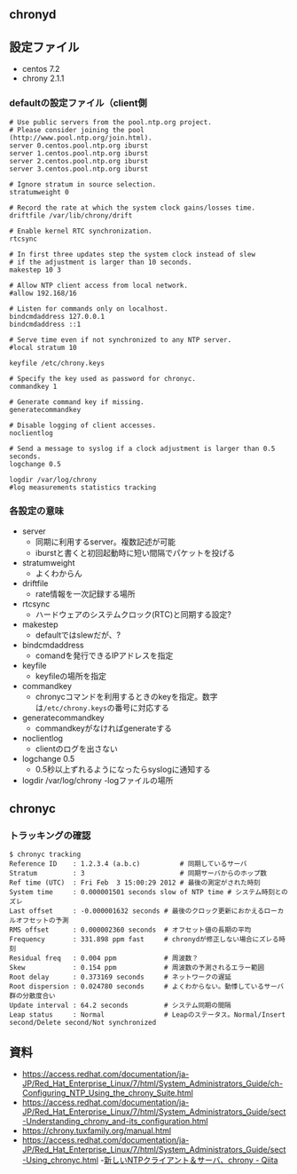 ## chronyd


## 設定ファイル
- centos 7.2
- chrony 2.1.1

### defaultの設定ファイル（client側

```
# Use public servers from the pool.ntp.org project.
# Please consider joining the pool (http://www.pool.ntp.org/join.html).
server 0.centos.pool.ntp.org iburst
server 1.centos.pool.ntp.org iburst
server 2.centos.pool.ntp.org iburst
server 3.centos.pool.ntp.org iburst

# Ignore stratum in source selection.
stratumweight 0

# Record the rate at which the system clock gains/losses time.
driftfile /var/lib/chrony/drift

# Enable kernel RTC synchronization.
rtcsync

# In first three updates step the system clock instead of slew
# if the adjustment is larger than 10 seconds.
makestep 10 3

# Allow NTP client access from local network.
#allow 192.168/16

# Listen for commands only on localhost.
bindcmdaddress 127.0.0.1
bindcmdaddress ::1

# Serve time even if not synchronized to any NTP server.
#local stratum 10

keyfile /etc/chrony.keys

# Specify the key used as password for chronyc.
commandkey 1

# Generate command key if missing.
generatecommandkey

# Disable logging of client accesses.
noclientlog

# Send a message to syslog if a clock adjustment is larger than 0.5 seconds.
logchange 0.5

logdir /var/log/chrony
#log measurements statistics tracking

```

### 各設定の意味
- server
  - 同期に利用するserver。複数記述が可能
  - iburstと書くと初回起動時に短い間隔でパケットを投げる
- stratumweight
  - よくわからん
- driftfile
  - rate情報を一次記録する場所
- rtcsync
  - ハードウェアのシステムクロック(RTC)と同期する設定?
- makestep
  - defaultではslewだが、?
- bindcmdaddress
  - comandを発行できるIPアドレスを指定
- keyfile
  - keyfileの場所を指定
- commandkey
  - chronycコマンドを利用するときのkeyを指定。数字は`/etc/chrony.keys`の番号に対応する
- generatecommandkey
  - commandkeyがなければgenerateする
- noclientlog
  - clientのログを出さない
- logchange 0.5
  - 0.5秒以上ずれるようになったらsyslogに通知する
- logdir /var/log/chrony
  -logファイルの場所

## chronyc
### トラッキングの確認

```
$ chronyc tracking
Reference ID    : 1.2.3.4 (a.b.c)          # 同期しているサーバ
Stratum         : 3                        # 同期サーバからのホップ数
Ref time (UTC)  : Fri Feb  3 15:00:29 2012 # 最後の測定がされた時刻
System time     : 0.000001501 seconds slow of NTP time # システム時刻とのズレ
Last offset     : -0.000001632 seconds # 最後のクロック更新におかえるローカルオフセットの予測
RMS offset      : 0.000002360 seconds  # オフセット値の長期の平均
Frequency       : 331.898 ppm fast     # chronydが修正しない場合にズレる時刻
Residual freq   : 0.004 ppm            # 周波数？
Skew            : 0.154 ppm            # 周波数の予測されるエラー範囲
Root delay      : 0.373169 seconds     # ネットワークの遅延
Root dispersion : 0.024780 seconds     # よくわからない。動悸しているサーバ群の分散度合い
Update interval : 64.2 seconds         # システム同期の間隔
Leap status     : Normal               # Leapのステータス。Normal/Insert second/Delete second/Not synchronized
```

## 資料
- https://access.redhat.com/documentation/ja-JP/Red_Hat_Enterprise_Linux/7/html/System_Administrators_Guide/ch-Configuring_NTP_Using_the_chrony_Suite.html
- https://access.redhat.com/documentation/ja-JP/Red_Hat_Enterprise_Linux/7/html/System_Administrators_Guide/sect-Understanding_chrony_and-its_configuration.html
- https://chrony.tuxfamily.org/manual.html
- https://access.redhat.com/documentation/ja-JP/Red_Hat_Enterprise_Linux/7/html/System_Administrators_Guide/sect-Using_chronyc.html
-[新しいNTPクライアント＆サーバ、chrony \- Qiita](http://qiita.com/yunano/items/7883cf295f91f4ef716b)

